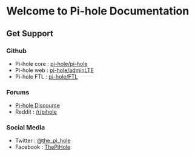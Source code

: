 # Welcome to Pi-hole Documentation

## Get Support

### Github
-  Pi-hole core : [pi-hole/pi-hole](https://github.com/pi-hole/pi-hole)
-  Pi-hole web : [pi-hole/adminLTE](https://github.com/pi-hole/adminLTE)
-  Pi-hole FTL : [pi-hole/FTL](https://github.com/pi-hole/FTL)

### Forums
- [Pi-hole Discourse](https://discourse.pi-hole.net)
- Reddit : [/r/pihole](https://reddit.com/r/pihole)

### Social Media
- Twitter : [@the_pi_hole](https://twitter.com/the_pi_hole) 
- Facebook :  [ThePiHole](https://facebook.com/ThePiHole)
